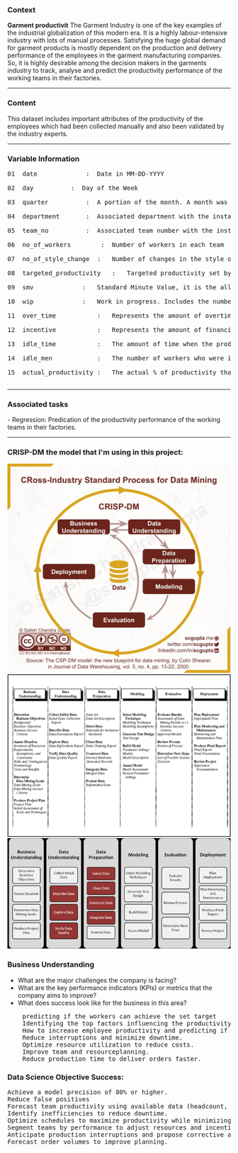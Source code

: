 <h3> Context </h3>


<b>Garment productivit</b> The Garment Industry is one of the key examples of the industrial globalization of this modern era. It is a highly labour-intensive industry with lots of manual processes. Satisfying the huge global demand for garment products is mostly dependent on the production and delivery performance of the employees in the garment manufacturing companies. So, it is highly desirable among the decision makers in the garments industry to track, analyse and predict the productivity performance of the working teams in their factories.
<hr>
<h3> Content </h3>
This dataset includes important attributes of the productivity of the employees which had been collected manually and also been validated by the industry experts.
<hr>

<h3>Variable Information</h3>
<pre>
01	date			 :	Date in MM-DD-YYYY<br>
02	day			 :	Day of the Week<br>
03	quarter			 :	A portion of the month. A month was divided into four quarters<br>
04	department		 :	Associated department with the instance<br>
05	team_no			 :	Associated team number with the instance<br>
06	no_of_workers		 :	Number of workers in each team<br>
07	no_of_style_change	:	Number of changes in the style of a particular product<br>
08	targeted_productivity	:	Targeted productivity set by the Authority for each team for each day.<br>
09	smv		        :	Standard Minute Value, it is the allocated time for a task<br>
10	wip		        :	Work in progress. Includes the number of unfinished items for products<br>
11	over_time	        :	Represents the amount of overtime by each team in minutes<br>
12	incentive	        :	Represents the amount of financial incentive (in BDT) that enables or motivates a particular course of action.<br>
13	idle_time	        :	The amount of time when the production was interrupted due to several reasons<br>
14	idle_men	        :	The number of workers who were idle due to production interruption<br>
15	actual_productivity	:	The actual % of productivity that was delivered by the workers. It ranges from 0-1.<be>
	</pre>
<hr>

<h3>Associated tasks</h3>
	- Regression: 
		Predication of the productivity performance of the working teams in their factories.
  <hr>

<h3>CRISP-DM the model that I'm using in this project:</h3>

<img src="./images/ml-lifecycle-crism-dm.jpg">
<br>
<img src="./images/6-Figure3-1.png">
<br>
<img src="./images/phases-and-generic-tasks-of-CRISP-DM.png">

<h3> Business Understanding </h3>

<ul>
	<li>What are the major challenges the company is facing?</li>
	<li>What are the key performance indicators (KPIs) or metrics that the company aims to improve?</li>
	<li>What does success look like for the business in this area?</li>
</ul>
<pre>
	predicting if the workers can achieve the set target
	Identifying the top factors influencing the productivity level of employees.
	How to increase employee productivity and predicting if we have a low or medium or hight productivity
	Reduce interruptions and minimize downtime.
	Optimize resource utilization to reduce costs.
	Improve team and resourceplanning.
	Reduce production time to deliver orders faster.
</pre>

<h3> Data Science Objective Success: </h3>

<pre>
Achieve a model precision of 80% or higher.
Reduce false positives	
Forecast team productivity using available data (headcount, SMV, incentives, etc.).
Identify inefficiencies to reduce downtime.
Optimize schedules to maximize productivity while minimizing costs.
Segment teams by performance to adjust resources and incentives.
Anticipate production interruptions and propose corrective actions.
Forecast order volumes to improve planning.
</pre>




